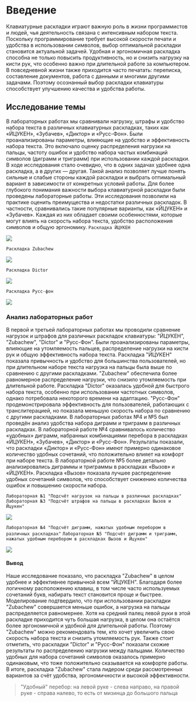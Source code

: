 # **Введение**
Клавиатурные раскладки играют важную роль в жизни программистов и людей, чья деятельность связана с интенсивным набором текста. Поскольку программирование требует высокой скорости печати и удобства в использовании символов, выбор оптимальной раскладки становится актуальной задачей. Удобная и эргономичная раскладка способна не только повысить продуктивность, но и снизить нагрузку на кисти рук, что особенно важно при длительной работе за компьютером. В повседневной жизни также приходится часто печатать: переписка, составление документов, работа с данными и многими другими задачами. Поэтому осознанный выбор раскладки клавиатуры способствует улучшению качества и удобства работы.

## **Исследование темы**
В лабораторных работах мы сравнивали нагрузку, штрафы и удобство набора текста в различных клавиатурных раскладках, таких как «ЙЦУКЕН», «Зубачев», «Диктор» и «Русс-Фон». Были проанализированы параметры, влияющие на удобство и эффективность набора текста. Это включало оценку распределения нагрузки на пальцы, частоту ошибок и удобство набора частых комбинаций символов (диграмм и триграмм) при использовании каждой раскладки. В ходе исследования стало очевидно, что в одних задачах удобнее одна раскладка, а в других — другая. Такой анализ позволяет лучше понять сильные и слабые стороны каждой раскладки и выбрать оптимальный вариант в зависимости от конкретных условий работы. Для более глубокого понимания важности выбора клавиатурной раскладки были проведены лабораторные работы. Эти исследования позволили на практике оценить преимущества и недостатки различных раскладок. В частности, сравнивались такие популярные варианты, как «ЙЦУКЕН» и «Зубачев». Каждая из них обладает своими особенностями, которые могут влиять на скорость набора текста, удобство расположения символов и общую эргономику.
`Раскладка ЙЦУКЕН`

![](https://sun9-59.userapi.com/impg/5SUZPbK0UnKZ5Go9lz9hgAt1juGxOZeIvVZjgw/YS4YEjziL5M.jpg?size=1200x430&quality=96&sign=bd7a14e3f245f9372c1fad26800640bd&type=album)

`Раскладка Zubachew`

![](https://sun9-73.userapi.com/impg/Jet1oMHELKDzP9M0DGTsiLx5evrTVxRE7aGeWw/svXfcmPp7_4.jpg?size=762x281&quality=95&sign=a8a64c604f9cc4b32824789f2113ec98&type=album)

`Раскладка Dictor`

![](https://miro.medium.com/v2/resize:fit:1200/1*qpmNnVfeYi_8B-k4y9IEFg.png)

`Раскладка Русс-фон`

![](https://habrastorage.org/getpro/habr/upload_files/7bc/9e1/b15/7bc9e1b153e121019b1a88ff1ef1b105.png)

### **Анализ лабораторных работ**

В первой и третьей лабораторных работах мы проводили сравнение нагрузок и штрафов для различных раскладок клавиатуры: "ЙЦУКЕН", "Zubachew", "Dictor" и "Русс-Фон". Были проанализированы параметры, влияющие на утомляемость пальцев, распределение нагрузки на кисти рук и общую эффективность набора текста.
Раскладка "ЙЦУКЕН" показала привычность и удобство для большинства пользователей, но при длительном наборе текста нагрузка на пальцы была выше по сравнению с другими раскладками. "Zubachew" обеспечила более равномерное распределение нагрузки, что снизило утомляемость при длительной работе. Раскладка "Dictor" оказалась удобной для быстрого набора текста, особенно при использовании частотных символов, однако потребовала некоторого времени на адаптацию. "Русс-Фон" продемонстрировала эффективность для пользователей, работающих с транслитерацией, но показала меньшую скорость набора по сравнению с другими раскладками.
В лабораторных работах №4 и №5 был проведён анализ удобства набора диграмм и триграмм в различных раскладках. В лабораторной работе №4 сравнивалось количество «удобных» диграмм, набранных комбинациями перебора в раскладках «ЙЦУКЕН», «Зубачев», «Диктор» и «Русс-Фон». Результаты показали, что раскладки «Диктор» и «Русс-Фон» имеют примерно одинаковое количество удобных сочетаний, что положительно влияет на комфорт при наборе текста. В лабораторной работе №5 более детально анализировались диграммы и триграммы в раскладках «Вызов» и «ЙЦУКЕН». Раскладка «Вызов» показала лучшее распределение удобных сочетаний символов, что способствует снижению количества ошибок и повышению скорости набора.

`Лабораторная №1 "Подсчёт нагрузок на пальцы в различных раскладках"`
`Лабораторная №3 "Подсчёт штрафов на пальцы в раскладках Вызов и Йцукен"`

![](https://psv4.userapi.com/s/v1/d/5PT6q8k_8gSFoNQJyAq63zCiq5c7vBmmC_RWXL6xf4dtiJW6GCYqn4IsYbKBlRAa4T0SYV1-5i2Z4ZKIpzIx0qQo7aL-iCAnXhf-jHx3V72vEfB8YnRylQ/lab1-3.png)

`Лабораторная №4 "Подсчёт диграмм, нажатых удобным перебором в различных раскладках"`
`Лабораторная №5 "Подсчёт диграмм и триграмм, нажатых удобным перебором в раскладках Вызов и Йцукен"`

![](https://sun9-8.userapi.com/impg/POYuVpNfHr6x8UnEg4CiVS1rI-10oWPxKw8h1g/RXVMvjpGrlQ.jpg?size=1800x1200&quality=95&sign=b569927fe7dcd2cc41a9ebeb17df5871&type=album)

#### **Вывод**

Наше исследование показало, что раскладка "Zubachew" в целом удобнее и эффективнее привычной всем "ЙЦУКЕН". Благодаря более логичному расположению клавиш, в том числе часто используемых сочетаний букв, набирать текст становится проще и быстрее. Моделирование подтвердило, что при использовании раскладки "Zubachew" совершается меньше ошибок, а нагрузка на пальцы распределяется равномернее.
Хотя на средний палец левой руки в этой раскладке приходится чуть большая нагрузка, в целом она остаётся более эргономичной и удобной для длительной работы. Поэтому "Zubachew" можно рекомендовать тем, кто хочет увеличить свою скорость набора текста и снизить утомляемость рук.
Также стоит отметить, что раскладки "Dictor" и "Русс-Фон" показали схожие результаты по распределению нагрузки между пальцами. Количество удобных для набора сочетаний символов оказалось примерно одинаковым, что тоже положительно сказывается на комфорте работы.
В итоге, раскладка "Zubachew" стала лидером среди рассмотренных вариантов за счёт удобства, эргономичности и высокой эффективности.

> "Удобный" перебор: на левой руке - слева направо, на правой руке - справа налево, то есть от мизинца до большого пальца
